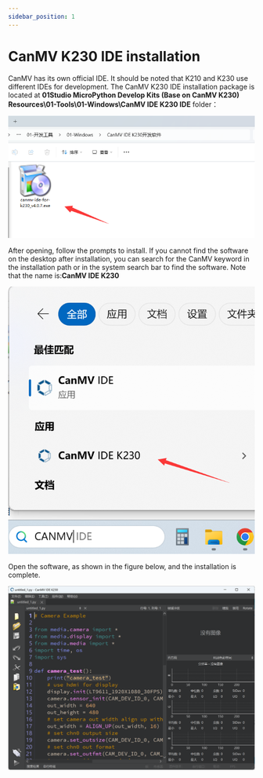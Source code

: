 ```yaml
---
sidebar_position: 1
---
```

 
# CanMV K230 IDE installation

CanMV has its own official IDE. It should be noted that K210 and K230 use different IDEs for development. The CanMV K230 IDE installation package is located at **01Studio MicroPython Develop Kits (Base on CanMV K230) Resources\01-Tools\01-Windows\CanMV IDE K230 IDE** folder：

![canmv_ide1](./img/canmv_ide/canmv_ide1.png)

After opening, follow the prompts to install. If you cannot find the software on the desktop after installation, you can search for the CanMV keyword in the installation path or in the system search bar to find the software. Note that the name is:**CanMV IDE K230**

![canmv_ide2](./img/canmv_ide/canmv_ide2.png)

Open the software, as shown in the figure below, and the installation is complete.

![canmv_ide3](./img/canmv_ide/canmv_ide3.png)